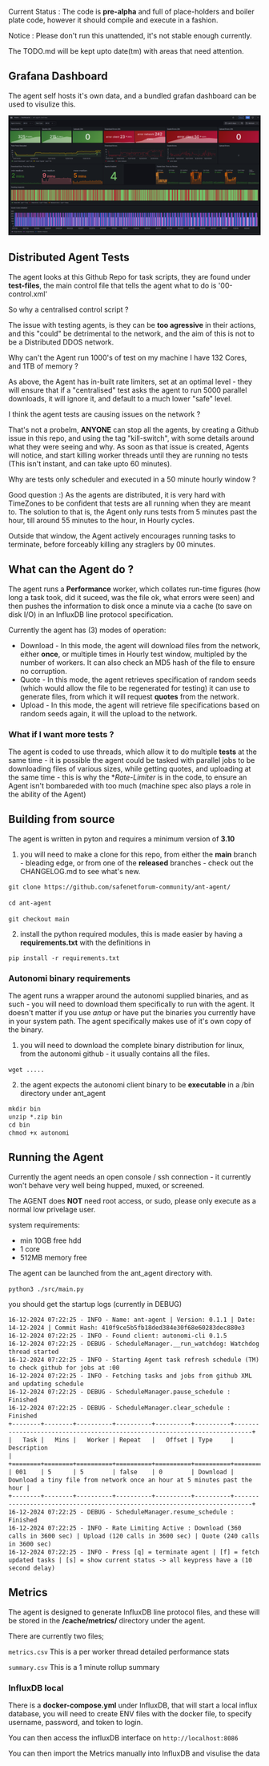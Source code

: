Current Status : The code is **pre-alpha** and full of place-holders and boiler plate code, however it should compile and execute in a fashion.

Notice : Please don't run this unattended, it's not stable enough currently.

The TODO.md will be kept upto date(tm) with areas that need attention.

## Grafana Dashboard

The agent self hosts it's own data, and a bundled grafan dashboard can be used to visulize this.

![screenshot](img/ant-agent-overview.png)

## Distributed Agent Tests

The agent looks at this Github Repo for task scripts, they are found under **test-files**, the main control file that tells the agent what to do is '00-control.xml'

So why a centralised control script ?

The issue with testing agents, is they can be **too agressive** in their actions, and this "could" be detrimental to the network, and the aim of this is not to be a Distributed DDOS network.

Why can't the Agent run 1000's of test on my machine I have 132 Cores, and 1TB of memory ?

As above, the Agent has in-built rate limiters, set at an optimal level - they will ensure that if a "centralised" test asks the agent to run 5000 parallel downloads, it will ignore it, and default to a much lower "safe" level.

I think the agent tests are causing issues on the network ?

That's not a probelm, **ANYONE** can stop all the agents, by creating a Github issue in this repo, and using the tag "kill-switch", with some details around what they were seeing and why.  As soon as that issue is created, Agents will notice, and start killing worker threads until they are running no tests (This isn't instant, and can take upto 60 minutes).

Why are tests only scheduler and executed in a 50 minute hourly window ?

Good question :) As the agents are distributed, it is very hard with TimeZones to be confident that tests are all running when they are meant to.  The solution to that is, the Agent only runs tests from 5 minutes past the hour, till around 55 minutes to the hour, in Hourly cycles.

Outside that window, the Agent actively encourages running tasks to terminate, before forceably killing any straglers by 00 minutes.

## What can the Agent do ?

The agent runs a **Performance** worker, which collates run-time figures (how long a task took, did it suceed, was the file ok, what errors were seen) and then pushes the information to disk once a minute via a cache (to save on disk I/O) in
an InfluxDB line protocol specification.

Currently the agent has (3) modes of operation:

* Download - In this mode, the agent will download files from the network, either **once**, or multiple times in Hourly test window, multipled by the number of workers.  It can also check an MD5 hash of the file to ensure no corruption.
* Quote - In this mode, the agent retrieves specification of random seeds (which would allow the file to be regenerated for testing) it can use to generate files, from which it will request **quotes** from the network.
* Upload - In this mode, the agent will retrieve file specifications based on random seeds again, it will the upload to the network.

### What if I want more tests ?

The agent is coded to use threads, which allow it to do multiple **tests** at the same time - it is possible the agent could be tasked with parallel jobs to be downloading files of various sizes, while getting quotes, and uploading at the same time - this is why the **Rate-Limiter* is in the code, to ensure an Agent isn't bombareded with too much (machine spec also plays a role in the ability of the Agent)

## Building from source

The agent is written in pyton and requires a minimum version of **3.10**

1) you will need to make a clone for this repo, from either the **main** branch - bleading edge, or from one of the **released** branches - check out the CHANGELOG.md to see what's new.

```
git clone https://github.com/safenetforum-community/ant-agent/

cd ant-agent

git checkout main
```

2) install the python required modules, this is made easier by having a **requirements.txt** with the definitions in
```
pip install -r requirements.txt
```

### Autonomi binary requirements

The agent runs a wrapper around the autonomi supplied binaries, and as such - you will need to download them specifically to run with the agent.  It doesn't matter if you use *antup* or have put the binaries you currently have in your system path.  The agent specifically makes use of it's own copy of the binary.

1) you will need to download the complete binary distribution for linux, from the autonomi github - it usually contains all the files.

```wget .....```

2) the agent expects the autonomi client binary to be **executable** in a /bin directory under ant_agent

```
mkdir bin
unzip *.zip bin
cd bin
chmod +x autonomi
```

## Running the Agent

Currently the agent needs an open console / ssh connection - it currently won't behave very well being hupped, muxed, or screened.

The AGENT does **NOT** need root access, or sudo, please only execute as a normal low privelage user.

system requirements:

* min 10GB free hdd
* 1 core
* 512MB memory free

The agent can be launched from the ant_agent directory with.

```python3 ./src/main.py```

you should get the startup logs (currently in DEBUG)

```
16-12-2024 07:22:25 - INFO - Name: ant-agent | Version: 0.1.1 | Date: 14-12-2024 | Commit Hash: 410f9ce5b5fb18ded384e30f68e60283dec880e3
16-12-2024 07:22:25 - INFO - Found client: autonomi-cli 0.1.5
16-12-2024 07:22:25 - DEBUG - ScheduleManager.__run_watchdog: Watchdog thread started
16-12-2024 07:22:25 - INFO - Starting Agent task refresh schedule (TM) to check github for jobs at :00
16-12-2024 07:22:25 - INFO - Fetching tasks and jobs from github XML and updating schedule
16-12-2024 07:22:25 - DEBUG - ScheduleManager.pause_schedule : Finished
16-12-2024 07:22:25 - DEBUG - ScheduleManager.clear_schedule : Finished
+--------+--------+----------+----------+----------+----------+---------------------------------------------------------------------------+
|   Task |   Mins |   Worker | Repeat   |   Offset | Type     | Description                                                               |
+========+========+==========+==========+==========+==========+===========================================================================+
| 001    | 5      | 5        | false    | 0        | Download | Download a tiny file from network once an hour at 5 minutes past the hour |
+--------+--------+----------+----------+----------+----------+---------------------------------------------------------------------------+
16-12-2024 07:22:25 - DEBUG - ScheduleManager.resume_schedule : Finished
16-12-2024 07:22:25 - INFO - Rate Limiting Active : Download (360 calls in 3600 sec) | Upload (120 calls in 3600 sec) | Quote (240 calls in 3600 sec)
16-12-2024 07:22:25 - INFO - Press [q] = terminate agent | [f] = fetch updated tasks | [s] = show current status -> all keypress have a (10 second delay)

```

## Metrics

The agent is designed to generate InfluxDB line protocol files, and these will be stored in the **/cache/metrics/** directory under the agent.

There are currently two files;

``metrics.csv``  This is a per worker thread detailed performance stats  

``summary.csv``  This is a 1 minute rollup summary

### InfluxDB local

There is a **docker-compose.yml** under InfluxDB, that will start a local influx database, you will need to create ENV files with the docker file, to specify username, password, and token to login.

You can then access the influxDB interface on ``http://localhost:8086``

You can then import the Metrics manually into InfluxDB and visulise the data
